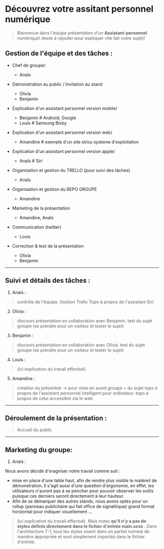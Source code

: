 # Découvrez votre assitant personnel numérique

> Bienvenue dans l'équipe présentation d'un **Assistant-personnel** numérique!
(texte à rajouter pour expliquer vite fait notre sujet)!


## Gestion de l'équipe et des tâches :


- Chef de groupe/
   - Anaïs   


- Démonstration au public / Invitation au stand
   - Olivia    
   - Benjamin   

- Explication d'un assistant personnel version mobile/
   - Benjamin       # Android, Google
   - Louis       # Samsung Bixby

- Explication d'un assistant personnel version web/
   - Amandine       # exemple d'un site et/ou systeme d'exploitation 

- Explication d'un assistant personnel version apple/
   - Anaïs      # Siri

- Organisation et gestion du TRELLO (pour suivi des tâches)
   - Anaïs


- Organisation et gestion du REPO GROUPE
   - Amandine


- Marketing de la présentation 
   - Amandine, Anaïs

- Communication (twitter)
   - Louis

- Correction & test de la présentation
   - Olivia 
   - Benjamin
_________________________________________________________________________

## Suivi et détails des tâches :

1. Anaïs :

> contrôle de l'équipe.
> Gestion Trello
> Topo à propos de l'assistant Siri.


2. Olivia :

> discours présentation en collaboration avec Benjamin.
> test du sujet groupe (se prendre pour un visiteur et tester le sujet)


3. Benjamin :

> discours présentation en collaboration avec Olivia.
> test du sujet groupe (se prendre pour un visiteur et tester le sujet)


4. Louis :

> (ici explication du travail effectué).


5. Amandine :

> création du présentoir -> pour mise en avant groupe + du sujet
> topo à propos de l'assistant personnel intelligent pour ordinateur.
> topo à propos de celui accessible via le web.


_________________________________________________________________________

## Déroulement de la présentation :


> Accueil du public 


_________________________________________________________________________

## Marketing du groupe:

1. Anaïs :

Nous avons décidé d'oragniser notre travail comme suit :
- mise en place d'une table haut, afin de rendre plus visible le matéreil de démonstration. Il s'agit aussi d'une question d'ergonomie, en effet, les utilisateurs n'auront pas à se pencher pour pouvoir observer les outils puisque ces derniers seront directement à leur hauteur.
- Afin de se démarquer des autres stands, nous avons optés pour un rollup (panneau publicitaire qui fait office de signalitique) grand format horizontal pour indiquer visuellement ...

> (ici explication du travail effectué).
> Mais notez **qu'il n'y a pas de styles définis directement dans le fichier d'entrée main.scss** . Dans l'architecture 7-1, tous les styles vivent dans un partiel nommé de manière appropriée et sont simplement importés dans le fichier d'entrée.
